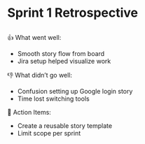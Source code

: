 # Sprint 1 Retrospective

## 

👍 What went well:

- Smooth story flow from board
- Jira setup helped visualize work

👎 What didn’t go well:

- Confusion setting up Google login story
- Time lost switching tools

🔧 Action Items:

- Create a reusable story template
- Limit scope per sprint